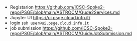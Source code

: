 - Registarion https://github.com/ICSC-Spoke2-repo/PSGE/blob/main/ASTROCM/Gude2Services.md
- Jupyter UI https://ui.psge.cloud.infn.it/
- login ```ssh user@ui.psge.cloud.infn.it```
- job submission https://github.com/ICSC-Spoke2-repo/PSGE/blob/main/ASTROCM/GuideJobSubmission.md

